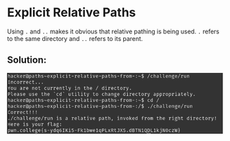 # Explicit Relative Paths

Using `.` and `..` makes it obvious that relative pathing is being used. `.` refers to the same directory and `..` refers to its parent.

## Solution:

![solution](07_Explicit_Relative_Paths.png)

